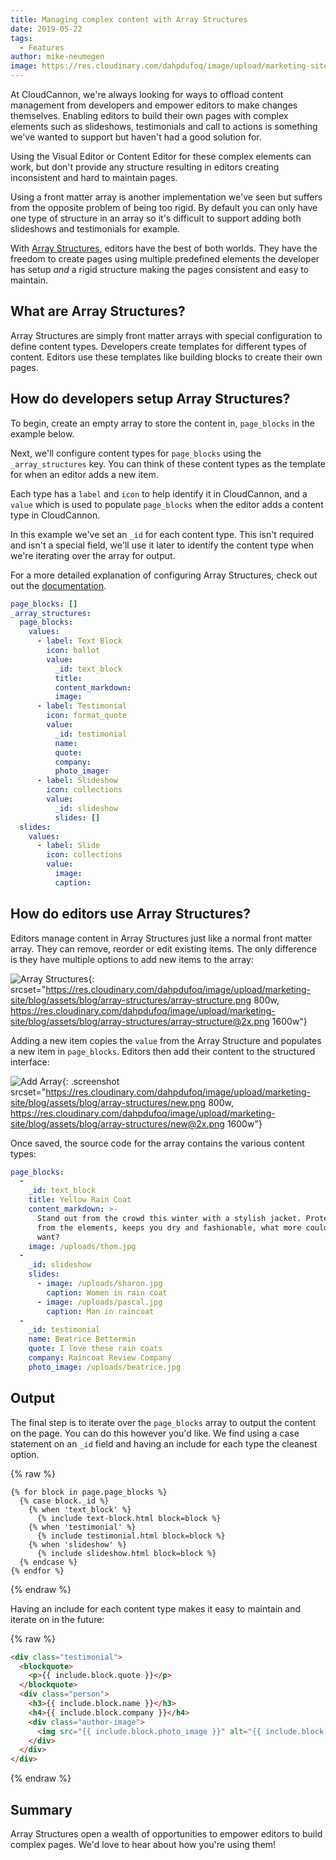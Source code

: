 ```yaml
---
title: Managing complex content with Array Structures
date: 2019-05-22
tags:
  - Features
author: mike-neumegen
image: https://res.cloudinary.com/dahpdufoq/image/upload/marketing-site/blog/uploads/lights.jpg
---
```

At CloudCannon, we're always looking for ways to offload content management from developers and empower editors to make changes themselves. Enabling editors to build their own pages with complex elements such as slideshows, testimonials and call to actions is something we've wanted to support but haven't had a good solution for.

Using the Visual Editor or Content Editor for these complex elements can work, but don't provide any structure resulting in editors creating inconsistent and hard to maintain pages.

Using a front matter array is another implementation we've seen but suffers from the opposite problem of being too rigid. By default you can only have one type of structure in an array so it's difficult to support adding both slideshows and testimonials for example.

With [Array Structures](/documentation/edit/editing/configuration/#array-structures), editors have the best of both worlds. They have the freedom to create pages using multiple predefined elements the developer has setup _and_ a rigid structure making the pages consistent and easy to maintain.

## What are Array Structures?

Array Structures are simply front matter arrays with special configuration to define content types. Developers create templates for different types of content. Editors use these templates like building blocks to create their own pages.

## How do developers setup Array Structures?

To begin, create an empty array to store the content in, `page_blocks` in the example below.

Next, we'll configure content types for `page_blocks` using the `_array_structures` key. You can think of these content types as the template for when an editor adds a new item.

Each type has a `label` and `icon` to help identify it in CloudCannon, and a `value` which is used to populate `page_blocks` when the editor adds a content type in CloudCannon.

In this example we've set an `_id` for each content type. This isn't required and isn't a special field, we'll use it later to identify the content type when we're iterating over the array for output.

For a more detailed explanation of configuring Array Structures, check out out the [documentation](/documentation/edit/editing/configuration/#array-structures).

```yaml
page_blocks: []
_array_structures:
  page_blocks:
    values:
      - label: Text Block
        icon: ballot
        value:
          _id: text_block
          title:
          content_markdown:
          image:
      - label: Testimonial
        icon: format_quote
        value:
          _id: testimonial
          name:
          quote:
          company:
          photo_image:
      - label: Slideshow
        icon: collections
        value:
          _id: slideshow
          slides: []
  slides:
    values:
      - label: Slide
        icon: collections
        value:
          image:
          caption:
```

## How do editors use Array Structures?

Editors manage content in Array Structures just like a normal front matter array. They can remove, reorder or edit existing items. The only difference is they have multiple options to add new items to the array:

![Array Structures](https://res.cloudinary.com/dahpdufoq/image/upload/marketing-site/blog/assets/blog/array-structures/array-structure.png){: srcset="https://res.cloudinary.com/dahpdufoq/image/upload/marketing-site/blog/assets/blog/array-structures/array-structure.png 800w, https://res.cloudinary.com/dahpdufoq/image/upload/marketing-site/blog/assets/blog/array-structures/array-structure@2x.png 1600w"}

Adding a new item copies the `value` from the Array Structure and populates a new item in `page_blocks`. Editors then add their content to the structured interface:

![Add Array](https://res.cloudinary.com/dahpdufoq/image/upload/marketing-site/blog/assets/blog/array-structures/new.png){: .screenshot srcset="https://res.cloudinary.com/dahpdufoq/image/upload/marketing-site/blog/assets/blog/array-structures/new.png 800w, https://res.cloudinary.com/dahpdufoq/image/upload/marketing-site/blog/assets/blog/array-structures/new@2x.png 1600w"}

Once saved, the source code for the array contains the various content types:

```yaml
page_blocks:
  -
    _id: text_block
    title: Yellow Rain Coat
    content_markdown: >-
      Stand out from the crowd this winter with a stylish jacket. Protects you
      from the elements, keeps you dry and fashionable, what more could you
      want?
    image: /uploads/thom.jpg
  -
    _id: slideshow
    slides:
      - image: /uploads/sharon.jpg
        caption: Women in rain coat
      - image: /uploads/pascal.jpg
        caption: Man in raincoat
  -
    _id: testimonial
    name: Beatrice Bettermin
    quote: I love these rain coats
    company: Raincoat Review Company
    photo_image: /uploads/beatrice.jpg
```

## Output

The final step is to iterate over the `page_blocks` array to output the content on the page. You can do this however you'd like. We find using a case statement on an `_id` field and having an include for each type the cleanest option.

{% raw %}
```liquid
{% for block in page.page_blocks %}
  {% case block._id %}
    {% when 'text_block' %}
      {% include text-block.html block=block %}
    {% when 'testimonial' %}
      {% include testimonial.html block=block %}
    {% when 'slideshow' %}
      {% include slideshow.html block=block %}
  {% endcase %}
{% endfor %}
```
{% endraw %}

Having an include for each content type makes it easy to maintain and iterate on in the future:

{% raw %}
```html
<div class="testimonial">
  <blockquote>
    <p>{{ include.block.quote }}</p>
  </blockquote>
  <div class="person">
    <h3>{{ include.block.name }}</h3>
    <h4>{{ include.block.company }}</h4>
    <div class="author-image">
      <img src="{{ include.block.photo_image }}" alt="{{ include.block.name }}">
    </div>
  </div>
</div>
```
{% endraw %}

## Summary

Array Structures open a wealth of opportunities to empower editors to build complex pages. We'd love to hear about how you're using them!
